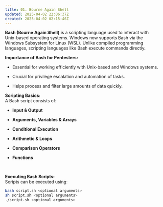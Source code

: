 ```yaml
---
title: 01. Bourne Again Shell
updated: 2025-04-02 22:06:37Z
created: 2025-04-02 02:15:46Z
---
```


**Bash (Bourne Again Shell)** is a scripting language used to interact with Unix-based operating systems. Windows now supports Bash via the Windows Subsystem for Linux (WSL). Unlike compiled programming languages, scripting languages like Bash execute commands directly.

**Importance of Bash for Pentesters:**

- Essential for working efficiently with Unix-based and Windows systems.
    
- Crucial for privilege escalation and automation of tasks.
    
- Helps process and filter large amounts of data quickly.
    

**Scripting Basics:**  
A Bash script consists of:

- **Input & Output**
    
- **Arguments, Variables & Arrays**
    
- **Conditional Execution**
    
- **Arithmetic & Loops**
    
- **Comparison Operators**
    
- **Functions**
    

&nbsp;

**Executing Bash Scripts:**  
Scripts can be executed using:

```bash
bash script.sh <optional arguments>
sh script.sh <optional arguments>
./script.sh <optional arguments>
```